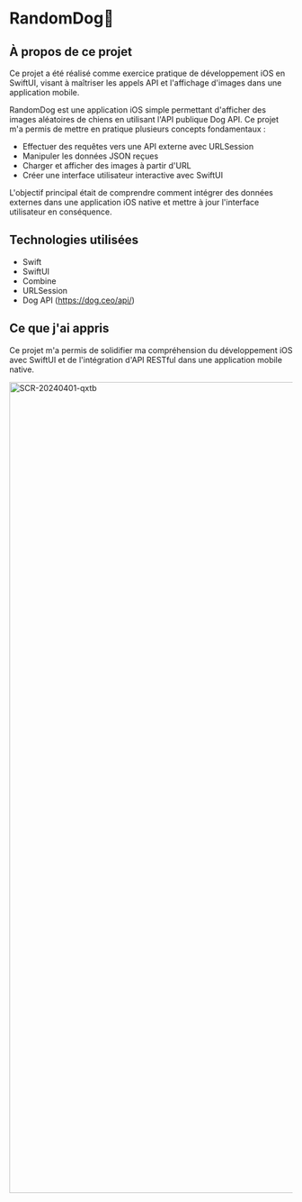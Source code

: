 # RandomDog🐾

## À propos de ce projet
Ce projet a été réalisé comme exercice pratique de développement iOS en SwiftUI, visant à maîtriser les appels API et l'affichage d'images dans une application mobile.

RandomDog est une application iOS simple permettant d'afficher des images aléatoires de chiens en utilisant l'API publique Dog API. Ce projet m'a permis de mettre en pratique plusieurs concepts fondamentaux :

- Effectuer des requêtes vers une API externe avec URLSession
- Manipuler les données JSON reçues
- Charger et afficher des images à partir d'URL
- Créer une interface utilisateur interactive avec SwiftUI

L'objectif principal était de comprendre comment intégrer des données externes dans une application iOS native et mettre à jour l'interface utilisateur en conséquence.

## Technologies utilisées
- Swift
- SwiftUI
- Combine
- URLSession
- Dog API (https://dog.ceo/api/)

## Ce que j'ai appris
Ce projet m'a permis de solidifier ma compréhension du développement iOS avec SwiftUI et de l'intégration d'API RESTful dans une application mobile native.


<img width="1440" alt="SCR-20240401-qxtb" src="https://github.com/ALL-ALL-ALL/RandomDog/assets/157831738/d05da1cb-b8a4-4fb0-a785-751e5cc43549">
